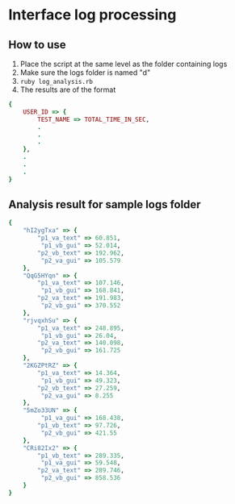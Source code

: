 # Interface log processing

## How to use
1. Place the script at the same level as the folder containing logs
2. Make sure the logs folder is named "d"
3. `ruby log_analysis.rb`
4. The results are of the format
```ruby
{
    USER_ID => {
        TEST_NAME => TOTAL_TIME_IN_SEC,
        .
        .
        .
    },
    .
    .
    .
}
```

## Analysis result for sample logs folder


```ruby
{
    "hI2ygTxa" => {
        "p1_va_text" => 60.851,
         "p1_vb_gui" => 52.014,
        "p2_vb_text" => 192.962,
         "p2_va_gui" => 105.579
    },
    "QqG5HYqn" => {
        "p1_va_text" => 107.146,
         "p1_vb_gui" => 168.841,
        "p2_va_text" => 191.983,
         "p2_vb_gui" => 370.552
    },
    "rjvqxhSu" => {
        "p1_va_text" => 248.895,
         "p1_vb_gui" => 26.04,
        "p2_va_text" => 140.098,
         "p2_vb_gui" => 161.725
    },
    "2KGZPtRZ" => {
        "p1_va_text" => 14.364,
         "p1_vb_gui" => 49.323,
        "p2_vb_text" => 27.259,
         "p2_va_gui" => 8.255
    },
    "5mZo33UN" => {
         "p1_va_gui" => 168.438,
        "p1_vb_text" => 97.726,
         "p2_vb_gui" => 421.55
    },
    "CRi82Ix2" => {
        "p1_vb_text" => 289.335,
         "p1_va_gui" => 59.548,
        "p2_va_text" => 289.746,
         "p2_vb_gui" => 858.536
    }
}
```